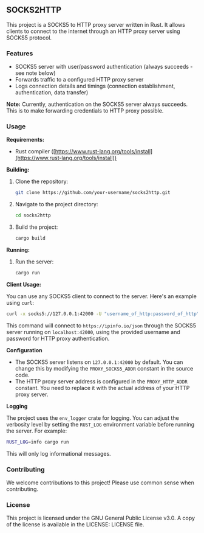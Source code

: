 ## SOCKS2HTTP

This project is a SOCKS5 to HTTP proxy server written in Rust. It allows clients to connect to the internet through an HTTP proxy server using SOCKS5 protocol.

### Features

* SOCKS5 server with user/password authentication (always succeeds - see note below)
* Forwards traffic to a configured HTTP proxy server
* Logs connection details and timings (connection establishment, authentication, data transfer)

**Note:** Currently, authentication on the SOCKS5 server always succeeds. This is to make forwarding credentials to HTTP proxy possible.

### Usage

**Requirements:**
* Rust compiler ([https://www.rust-lang.org/tools/install](https://www.rust-lang.org/tools/install))

**Building:**

1. Clone the repository:
   ```bash
   git clone https://github.com/your-username/socks2http.git
   ```
2. Navigate to the project directory:
   ```bash
   cd socks2http
   ```
3. Build the project:
   ```bash
   cargo build
   ```

**Running:**

1. Run the server:
   ```bash
   cargo run
   ```

**Client Usage:**

You can use any SOCKS5 client to connect to the server. Here's an example using `curl`:

```bash
curl -x socks5://127.0.0.1:42000 -U "username_of_http:password_of_http" https://ipinfo.io/json
```

This command will connect to `https://ipinfo.io/json` through the SOCKS5 server running on `localhost:42000`, using the provided username and password for HTTP proxy authentication.

**Configuration**

* The SOCKS5 server listens on `127.0.0.1:42000` by default. You can change this by modifying the `PROXY_SOCKS5_ADDR` constant in the source code.
* The HTTP proxy server address is configured in the `PROXY_HTTP_ADDR` constant. You need to replace it with the actual address of your HTTP proxy server.

**Logging**

The project uses the `env_logger` crate for logging. You can adjust the verbosity level by setting the `RUST_LOG` environment variable before running the server. For example:

```bash
RUST_LOG=info cargo run
```

This will only log informational messages.

### Contributing

We welcome contributions to this project! Please use common sense when contributing.

### License

This project is licensed under the GNU General Public License v3.0. A copy of the license is available in the LICENSE: LICENSE file.

